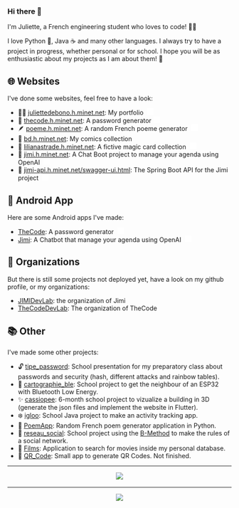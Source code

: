 ### Hi there 👋

I'm Juliette, a French engineering student who loves to code! 👩‍💻

I love Python 🐍, Java ☕️ and many other languages. I always try to have a project in progress, whether personal or for school. I hope you will be as enthusiastic about my projects as I am about them! 🤩

## 🌐 Websites

I've done some websites, feel free to have a look:
- 🙋‍♀️ [juliettedebono.h.minet.net](http://juliettedebono.h.minet.net): My portfolio 
  <a href="https://github.com/juliette39/portfolio_website">
    <img src="images/github_white.png" alt="logo github" width="15" height="15"/>
  </a>
- 🔐 [thecode.h.minet.net](http://juliettedebono.h.minet.net): A password generator
  <a href="https://github.com/TheCodeDevLab/thecode_website">
    <img src="images/github_white.png" alt="logo github" width="15" height="15"/>
  </a>
- 🪶 [poeme.h.minet.net](http://juliettedebono.h.minet.net): A random French poeme generator 
  <a href="https://github.com/juliette39/poeme_website">
    <img src="images/github_white.png" alt="logo github" width="15" height="15"/>
  </a>
- 💬 [bd.h.minet.net](http://juliettedebono.h.minet.net): My comics collection
- 🧙 [lilianastrade.h.minet.net](http://lilianastrade.h.minet.net): A fictive magic card collection 
  <a href="https://github.com/juliette39/lilianastrade">
    <img src="images/github_white.png" alt="logo github" width="15" height="15"/>
  </a>
- 🤖 [jimi.h.minet.net](http://jimi.h.minet.net/#/home): A Chat Boot project to manage your agenda using OpenAI 
  <a href="https://github.com/JIMIDevLab/jimi_app">
    <img src="images/github_white.png" alt="logo github" width="15" height="15"/>
  </a>
- 📠 [jimi-api.h.minet.net/swagger-ui.html](http://jimi-api.h.minet.net/swagger-ui.html): The Spring Boot API for the Jimi project 
  <a href="https://github.com/JIMIDevLab/jimi_api">
    <img src="images/github_white.png" alt="logo github" width="15" height="15"/>
  </a>

## 📱 Android App

Here are some Android apps I've made:
- [TheCode](https://play.google.com/store/apps/details?id=fr.juliette.thecode): A password generator 
  <a href="[https://github.com/JIMIDevLab/jimi_api](https://github.com/TheCodeDevLab/TheCode_Android)">
    <img src="images/github_white.png" alt="logo github" width="15" height="15"/>
  </a>
- [Jimi](https://play.google.com/store/apps/details?id=fr.tsp.jimithechatbot): A Chatbot that manage your agenda using OpenAI 
  <a href="https://github.com/JIMIDevLab/jimi_app">
    <img src="images/github_white.png" alt="logo github" width="15" height="15"/>
  </a>

## 📌 Organizations

But there is still some projects not deployed yet, have a look on my github profile, or my organizations:
- [JIMIDevLab](https://github.com/JIMIDevLab): the organization of Jimi
- [TheCodeDevLab](https://github.com/TheCodeDevLab): The organization of TheCode

## 📚 Other

I've made some other projects:
- 🔓 [tipe_password](https://github.com/juliette39/tipe_password): School presentation for my preparatory class about passwords and security (hash, different attacks and rainbow tables).
- 🛜 [cartographie_ble](https://github.com/juliette39/cartographie_ble): School project to get the neighbour of an ESP32 with Bluetooth Low Energy.
- ✨ [cassiopee](https://github.com/juliette39/cassiopee): 6-month school project to vizualize a building in 3D (generate the json files and implement the website in Flutter).
- ❄️ [igloo](https://github.com/juliette39/igloo): School Java project to make an activity tracking app.
- 📝 [PoemApp](https://github.com/juliette39/PoemApp): Random French poem generator application in Python.
- 📣 [reseau_social](https://github.com/juliette39/reseau_social): School project using the [B-Method](https://en.wikipedia.org/wiki/B-Method) to make the rules of a social network.
- 🎥 [Films](https://github.com/juliette39/Films): Application to search for movies inside my personal database.
- 📸 [QR_Code](https://github.com/juliette39/QR_Code): Small app to generate QR Codes. Not finished.

---
<div align="center">
<picture>
  <source
    srcset="https://github-readme-stats.vercel.app/api?username=juliette39&show_icons=true&number_format=long&count_private=true&hide_rank=true&hide=contribs&theme=dark"
    media="(prefers-color-scheme: dark)"
  />
  <source
    srcset="https://github-readme-stats.vercel.app/api?username=juliette39&show_icons=true&number_format=long&count_private=true&hide_rank=true&hide=contribs"
    media="(prefers-color-scheme: light), (prefers-color-scheme: no-preference)"
  />
  <img src="https://github-readme-stats.vercel.app/api?username=juliette39&show_icons=true&number_format=long&count_private=true&hide_rank=true&hide=contribs" />
</picture>
</div>

---

<div align="center">
<picture>
  <source
    srcset="https://github-readme-stats.vercel.app/api/top-langs?username=juliette39&langs_count=10&layout=compact&theme=dark"
    media="(prefers-color-scheme: dark)"
  />
  <source
    srcset="https://github-readme-stats.vercel.app/api/top-langs?username=juliette39&langs_count=10&layout=compact"
    media="(prefers-color-scheme: light), (prefers-color-scheme: no-preference)"
  />
  <img src="https://github-readme-stats.vercel.app/api/top-langs?username=juliette39&langs_count=10&layout=compact" />
</picture>
</div>


<!--
**juliette39/juliette39** is a ✨ _special_ ✨ repository because its `README.md` (this file) appears on your GitHub profile.

Here are some ideas to get you started:

- 🔭 I’m currently working on ...
- 🌱 I’m currently learning ...
- 👯 I’m looking to collaborate on ...
- 🤔 I’m looking for help with ...
- 💬 Ask me about ...
- 📫 How to reach me: ...
- 😄 Pronouns: ...
- ⚡ Fun fact: ...
-->
